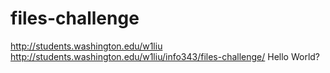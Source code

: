 # files-challenge
http://students.washington.edu/w1liu
http://students.washington.edu/w1liu/info343/files-challenge/
Hello World?